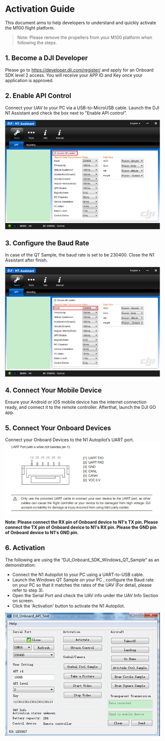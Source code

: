 # Activation Guide
This document aims to help developers to understand and quickly activate the M100 flight platform.

>Note: Please remove the propellers from your M100 platform when following the steps.

## 1.	Become a DJI Developer
Please go to https://developer.dji.com/register/ and apply for an Onboard SDK level 2 access. You will receive your APP ID and Key once your application is approved.

## 2.	Enable API Control
Connect your UAV to your PC via a USB-to-MicroUSB cable. Launch the DJI N1 Assistant and check the box next to "Enable API control”.

![Enable API Control](Images/N1UI.png)

## 3.	Configure the Baud Rate
In case of the QT Sample, the baud rate is set to be 230400. Close the N1 Assistant after finish.

![Configure the Baud](Images/baudrate.png)

## 4.	Connect Your Mobile Device
Ensure your Android or iOS mobile device has the internet connection ready, and connect it to the remote controller. Afterthat, launch the DJI GO app.

## 5.	Connect Your Onboard Devices
Connect your Onboard Devices to the N1 Autopilot’s UART port.
![Connecter](Images/Connecter.jpg)

**Note: Please connect the RX pin of Onboard device to N1's TX pin. Please connect the TX pin of Onboard device to N1's RX pin. Please the GND pin of Onboard device to N1's GND pin.**

## 6.	Activation
The following are using the “DJI_Onboard_SDK_Windows_QT_Sample” as an demonstration:
* Connect the N1 Autopilot to your PC using a UART-to-USB cable.
* Launch the Windows QT Sample on your PC , configure the Baud rate on your PC so that it matches the rates of the UAV (For detail, please refer to step 3).
* Open the Serial Port and check the UAV info under the UAV Info Section on screen.
* Click the 'Activation' button to activate the N1 Autopilot.

![QT](Images/QtExample.png)
